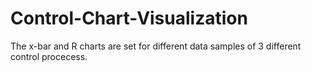 # Control-Chart-Visualization
The x-bar and R charts are set for different data samples of 3 different control procecess.
